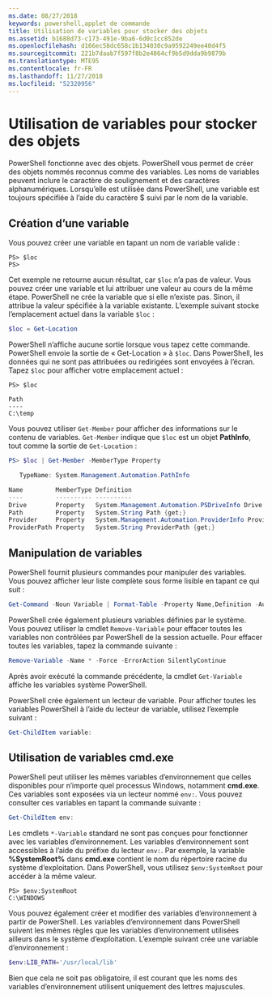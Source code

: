```yaml
---
ms.date: 08/27/2018
keywords: powershell,applet de commande
title: Utilisation de variables pour stocker des objets
ms.assetid: b1688d73-c173-491e-9ba6-6d0c1cc852de
ms.openlocfilehash: d166ec58dc658c1b134030c9a9592249ee40d4f5
ms.sourcegitcommit: 221b7daab7f597f8b2e4864cf9b5d9dda9b9879b
ms.translationtype: MTE95
ms.contentlocale: fr-FR
ms.lasthandoff: 11/27/2018
ms.locfileid: "52320956"
---
```

# <a name="using-variables-to-store-objects"></a>Utilisation de variables pour stocker des objets

PowerShell fonctionne avec des objets. PowerShell vous permet de créer des objets nommés reconnus comme des variables.
Les noms de variables peuvent inclure le caractère de soulignement et des caractères alphanumériques. Lorsqu’elle est utilisée dans PowerShell, une variable est toujours spécifiée à l’aide du caractère \$ suivi par le nom de la variable.

## <a name="creating-a-variable"></a>Création d’une variable

Vous pouvez créer une variable en tapant un nom de variable valide :

```
PS> $loc
PS>
```

Cet exemple ne retourne aucun résultat, car `$loc` n’a pas de valeur. Vous pouvez créer une variable et lui attribuer une valeur au cours de la même étape. PowerShell ne crée la variable que si elle n’existe pas.
Sinon, il attribue la valeur spécifiée à la variable existante. L’exemple suivant stocke l’emplacement actuel dans la variable `$loc` :

```powershell
$loc = Get-Location
```

PowerShell n’affiche aucune sortie lorsque vous tapez cette commande. PowerShell envoie la sortie de « Get-Location » à `$loc`. Dans PowerShell, les données qui ne sont pas attribuées ou redirigées sont envoyées à l’écran. Tapez `$loc` pour afficher votre emplacement actuel :

```
PS> $loc

Path
----
C:\temp
```

Vous pouvez utiliser `Get-Member` pour afficher des informations sur le contenu de variables. `Get-Member` indique que `$loc` est un objet **PathInfo**, tout comme la sortie de `Get-Location` :

```powershell
PS> $loc | Get-Member -MemberType Property

   TypeName: System.Management.Automation.PathInfo

Name         MemberType Definition
----         ---------- ----------
Drive        Property   System.Management.Automation.PSDriveInfo Drive {get;}
Path         Property   System.String Path {get;}
Provider     Property   System.Management.Automation.ProviderInfo Provider {...
ProviderPath Property   System.String ProviderPath {get;}
```

## <a name="manipulating-variables"></a>Manipulation de variables

PowerShell fournit plusieurs commandes pour manipuler des variables. Vous pouvez afficher leur liste complète sous forme lisible en tapant ce qui suit :

```powershell
Get-Command -Noun Variable | Format-Table -Property Name,Definition -AutoSize -Wrap
```

PowerShell crée également plusieurs variables définies par le système. Vous pouvez utiliser la cmdlet `Remove-Variable` pour effacer toutes les variables non contrôlées par PowerShell de la session actuelle. Pour effacer toutes les variables, tapez la commande suivante :

```powershell
Remove-Variable -Name * -Force -ErrorAction SilentlyContinue
```

Après avoir exécuté la commande précédente, la cmdlet `Get-Variable` affiche les variables système PowerShell.

PowerShell crée également un lecteur de variable. Pour afficher toutes les variables PowerShell à l’aide du lecteur de variable, utilisez l’exemple suivant :

```powershell
Get-ChildItem variable:
```

## <a name="using-cmdexe-variables"></a>Utilisation de variables cmd.exe

PowerShell peut utiliser les mêmes variables d’environnement que celles disponibles pour n’importe quel processus Windows, notamment **cmd.exe**. Ces variables sont exposées via un lecteur nommé `env:`. Vous pouvez consulter ces variables en tapant la commande suivante :

```powershell
Get-ChildItem env:
```

Les cmdlets `*-Variable` standard ne sont pas conçues pour fonctionner avec les variables d’environnement. Les variables d’environnement sont accessibles à l’aide du préfixe du lecteur `env:`. Par exemple, la variable **%SystemRoot%** dans **cmd.exe** contient le nom du répertoire racine du système d’exploitation. Dans PowerShell, vous utilisez `$env:SystemRoot` pour accéder à la même valeur.

```
PS> $env:SystemRoot
C:\WINDOWS
```

Vous pouvez également créer et modifier des variables d’environnement à partir de PowerShell. Les variables d’environnement dans PowerShell suivent les mêmes règles que les variables d’environnement utilisées ailleurs dans le système d’exploitation. L’exemple suivant crée une variable d’environnement :

```powershell
$env:LIB_PATH='/usr/local/lib'
```

Bien que cela ne soit pas obligatoire, il est courant que les noms des variables d’environnement utilisent uniquement des lettres majuscules.

